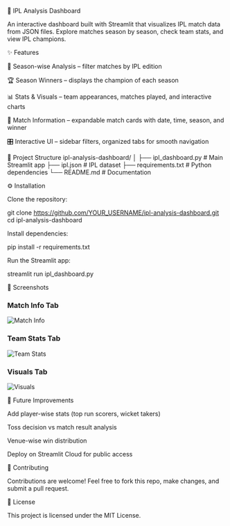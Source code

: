 🏏 IPL Analysis Dashboard

An interactive dashboard built with Streamlit that visualizes IPL match data from JSON files. Explore matches season by season, check team stats, and view IPL champions.

✨ Features

📅 Season-wise Analysis – filter matches by IPL edition

🏆 Season Winners – displays the champion of each season

📊 Stats & Visuals – team appearances, matches played, and interactive charts

📂 Match Information – expandable match cards with date, time, season, and winner

🎛 Interactive UI – sidebar filters, organized tabs for smooth navigation

📂 Project Structure
ipl-analysis-dashboard/
│
├── ipl_dashboard.py      # Main Streamlit app
├── ipl.json              # IPL dataset
├── requirements.txt      # Python dependencies
└── README.md             # Documentation

⚙️ Installation

Clone the repository:

git clone https://github.com/YOUR_USERNAME/ipl-analysis-dashboard.git
cd ipl-analysis-dashboard


Install dependencies:

pip install -r requirements.txt


Run the Streamlit app:

streamlit run ipl_dashboard.py

📸 Screenshots

### Match Info Tab  
![Match Info](DashboardScreeshot-1.png)  

### Team Stats Tab  
![Team Stats](DashboardScreeshot-2.png)  

### Visuals Tab  
![Visuals](DashboardScreeshot-3.png)  

🔮 Future Improvements

Add player-wise stats (top run scorers, wicket takers)

Toss decision vs match result analysis

Venue-wise win distribution

Deploy on Streamlit Cloud for public access

🤝 Contributing

Contributions are welcome! Feel free to fork this repo, make changes, and submit a pull request.

📜 License

This project is licensed under the MIT License.
